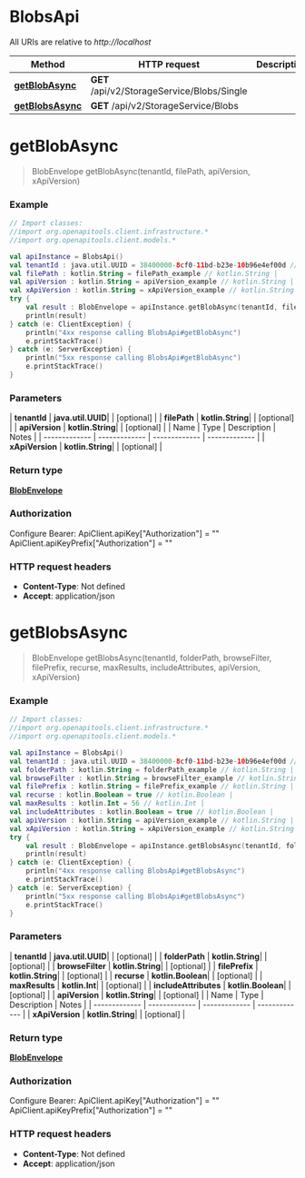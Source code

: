 # BlobsApi

All URIs are relative to *http://localhost*

| Method | HTTP request | Description |
| ------------- | ------------- | ------------- |
| [**getBlobAsync**](BlobsApi.md#getBlobAsync) | **GET** /api/v2/StorageService/Blobs/Single |  |
| [**getBlobsAsync**](BlobsApi.md#getBlobsAsync) | **GET** /api/v2/StorageService/Blobs |  |


<a id="getBlobAsync"></a>
# **getBlobAsync**
> BlobEnvelope getBlobAsync(tenantId, filePath, apiVersion, xApiVersion)



### Example
```kotlin
// Import classes:
//import org.openapitools.client.infrastructure.*
//import org.openapitools.client.models.*

val apiInstance = BlobsApi()
val tenantId : java.util.UUID = 38400000-8cf0-11bd-b23e-10b96e4ef00d // java.util.UUID | 
val filePath : kotlin.String = filePath_example // kotlin.String | 
val apiVersion : kotlin.String = apiVersion_example // kotlin.String | 
val xApiVersion : kotlin.String = xApiVersion_example // kotlin.String | 
try {
    val result : BlobEnvelope = apiInstance.getBlobAsync(tenantId, filePath, apiVersion, xApiVersion)
    println(result)
} catch (e: ClientException) {
    println("4xx response calling BlobsApi#getBlobAsync")
    e.printStackTrace()
} catch (e: ServerException) {
    println("5xx response calling BlobsApi#getBlobAsync")
    e.printStackTrace()
}
```

### Parameters
| **tenantId** | **java.util.UUID**|  | [optional] |
| **filePath** | **kotlin.String**|  | [optional] |
| **apiVersion** | **kotlin.String**|  | [optional] |
| Name | Type | Description  | Notes |
| ------------- | ------------- | ------------- | ------------- |
| **xApiVersion** | **kotlin.String**|  | [optional] |

### Return type

[**BlobEnvelope**](BlobEnvelope.md)

### Authorization


Configure Bearer:
    ApiClient.apiKey["Authorization"] = ""
    ApiClient.apiKeyPrefix["Authorization"] = ""

### HTTP request headers

 - **Content-Type**: Not defined
 - **Accept**: application/json

<a id="getBlobsAsync"></a>
# **getBlobsAsync**
> BlobEnvelope getBlobsAsync(tenantId, folderPath, browseFilter, filePrefix, recurse, maxResults, includeAttributes, apiVersion, xApiVersion)



### Example
```kotlin
// Import classes:
//import org.openapitools.client.infrastructure.*
//import org.openapitools.client.models.*

val apiInstance = BlobsApi()
val tenantId : java.util.UUID = 38400000-8cf0-11bd-b23e-10b96e4ef00d // java.util.UUID | 
val folderPath : kotlin.String = folderPath_example // kotlin.String | 
val browseFilter : kotlin.String = browseFilter_example // kotlin.String | 
val filePrefix : kotlin.String = filePrefix_example // kotlin.String | 
val recurse : kotlin.Boolean = true // kotlin.Boolean | 
val maxResults : kotlin.Int = 56 // kotlin.Int | 
val includeAttributes : kotlin.Boolean = true // kotlin.Boolean | 
val apiVersion : kotlin.String = apiVersion_example // kotlin.String | 
val xApiVersion : kotlin.String = xApiVersion_example // kotlin.String | 
try {
    val result : BlobEnvelope = apiInstance.getBlobsAsync(tenantId, folderPath, browseFilter, filePrefix, recurse, maxResults, includeAttributes, apiVersion, xApiVersion)
    println(result)
} catch (e: ClientException) {
    println("4xx response calling BlobsApi#getBlobsAsync")
    e.printStackTrace()
} catch (e: ServerException) {
    println("5xx response calling BlobsApi#getBlobsAsync")
    e.printStackTrace()
}
```

### Parameters
| **tenantId** | **java.util.UUID**|  | [optional] |
| **folderPath** | **kotlin.String**|  | [optional] |
| **browseFilter** | **kotlin.String**|  | [optional] |
| **filePrefix** | **kotlin.String**|  | [optional] |
| **recurse** | **kotlin.Boolean**|  | [optional] |
| **maxResults** | **kotlin.Int**|  | [optional] |
| **includeAttributes** | **kotlin.Boolean**|  | [optional] |
| **apiVersion** | **kotlin.String**|  | [optional] |
| Name | Type | Description  | Notes |
| ------------- | ------------- | ------------- | ------------- |
| **xApiVersion** | **kotlin.String**|  | [optional] |

### Return type

[**BlobEnvelope**](BlobEnvelope.md)

### Authorization


Configure Bearer:
    ApiClient.apiKey["Authorization"] = ""
    ApiClient.apiKeyPrefix["Authorization"] = ""

### HTTP request headers

 - **Content-Type**: Not defined
 - **Accept**: application/json

